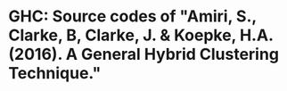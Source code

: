 # GHC: Source codes of  "Amiri, S., Clarke, B, Clarke, J. & Koepke, H.A. (2016). A General Hybrid Clustering Technique."
